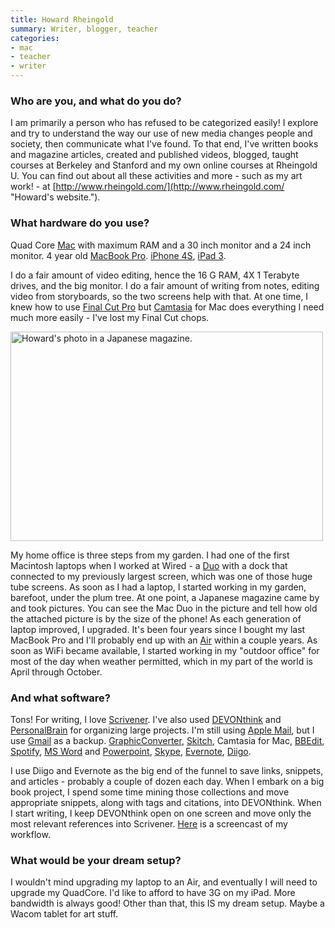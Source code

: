 ```yaml
---
title: Howard Rheingold
summary: Writer, blogger, teacher
categories:
- mac
- teacher
- writer
---
```


### Who are you, and what do you do?

I am primarily a person who has refused to be categorized easily! I explore and try to understand the way our use of new media changes people and society, then communicate what I've found. To that end, I've written books and magazine articles, created and published videos, blogged, taught courses at Berkeley and Stanford and my own online courses at Rheingold U. You can find out about all these activities and more - such as my art work! - at [http://www.rheingold.com/](http://www.rheingold.com/ "Howard's website.").

### What hardware do you use?

Quad Core [Mac][mac-pro] with maximum RAM and a 30 inch monitor and a 24 inch monitor. 4 year old [MacBook Pro][macbook-pro]. [iPhone 4S][iphone-4s], [iPad 3][ipad-3].

I do a fair amount of video editing, hence the 16 G RAM, 4X 1 Terabyte drives, and the big monitor. I do a fair amount of writing from notes, editing video from storyboards, so the two screens help with that. At one time, I knew how to use [Final Cut Pro][final-cut-pro] but [Camtasia][] for Mac does everything I need much more easily - I've lost my Final Cut chops.

<img src="/images/interviews/howard.rheingold/magazine.jpg" width="500" height="335" alt="Howard's photo in a Japanese magazine." class="detail">

My home office is three steps from my garden. I had one of the first Macintosh laptops when I worked at Wired - a [Duo][powerbook-duo] with a dock that connected to my previously largest screen, which was one of those huge tube screens. As soon as I had a laptop, I started working in my garden, barefoot, under the plum tree. At one point, a Japanese magazine came by and took pictures. You can see the Mac Duo in the picture and tell how old the attached picture is by the size of the phone! As each generation of laptop improved, I upgraded. It's been four years since I bought my last MacBook Pro and I'll probably end up with an [Air][macbook-air] within a couple years. As soon as WiFi became available, I started working in my "outdoor office" for most of the day when weather permitted, which in my part of the world is April through October.

### And what software?

Tons! For writing, I love [Scrivener][]. I've also used [DEVONthink][] and [PersonalBrain][] for organizing large projects. I'm still using [Apple Mail][mail], but I use [Gmail][] as a backup. [GraphicConverter][], [Skitch][], Camtasia for Mac, [BBEdit][], [Spotify][], [MS Word][word] and [Powerpoint][], [Skype][], [Evernote][], [Diigo][].

I use Diigo and Evernote as the big end of the funnel to save links, snippets, and articles - probably a couple of dozen each day. When I embark on a big book project, I spend some time mining those collections and move appropriate snippets, along with tags and citations, into DEVONthink. When I start writing, I keep DEVONthink open on one screen and move only the most relevant references into Scrivener. [Here](http://www.screenr.com/rNl/ "A screencast of Howard's workflow.") is a screencast of my workflow.

### What would be your dream setup?

I wouldn't mind upgrading my laptop to an Air, and eventually I will need to upgrade my QuadCore. I'd like to afford to have 3G on my iPad. More bandwidth is always good! Other than that, this IS my dream setup. Maybe a Wacom tablet for art stuff.

[ipad-3]: https://www.apple.com/ipad/ "A tablet device with a retina display."
[iphone-4s]: https://en.wikipedia.org/wiki/IPhone_4S "A smartphone."
[mac-pro]: https://www.apple.com/mac-pro/ "The Intel-based Mac tower computer."
[macbook-air]: https://www.apple.com/macbook-air/ "A very thin laptop."
[macbook-pro]: https://www.apple.com/macbook-pro/ "A laptop."
[powerbook-duo]: https://en.wikipedia.org/wiki/PowerBook_Duo "An old line of Mac laptops."
[bbedit]: http://www.barebones.com/products/bbedit/ "A text editor for the Mac."
[camtasia]: https://www.techsmith.com/camtasia.html "Screencasting software."
[devonthink]: http://www.devontechnologies.com/products/devonthink/ "Software for storing all your documents, scans etc."
[diigo]: https://www.diigo.com/ "A bookmarking service."
[evernote]: https://evernote.com/ "Online software for capturing notes."
[final-cut-pro]: https://en.wikipedia.org/wiki/Final_Cut_Pro "A nonlinear video editor."
[gmail]: https://mail.google.com/mail/ "Web-based email."
[graphicconverter]: https://www.lemkesoft.de/en/products/graphicconverter/ "A Swiss Army Knife graphics tool for the Mac."
[mail]: https://en.wikipedia.org/wiki/Mail_(application) "The default Mac OS X mail client."
[personalbrain]: https://www.softwarecasa.com/personalbrain.html "Mind mapping software."
[powerpoint]: https://products.office.com/en-us/powerpoint "Presentation software."
[scrivener]: http://literatureandlatte.com/scrivener.php "A Mac text editor aimed at writers."
[skitch]: https://evernote.com/skitch/ "An always-on image editor for the Mac."
[skype]: https://www.skype.com/en/ "Voice and video chat software."
[spotify]: https://www.spotify.com/us/ "A music streaming service."
[word]: https://products.office.com/en-us/word "A document editor."
